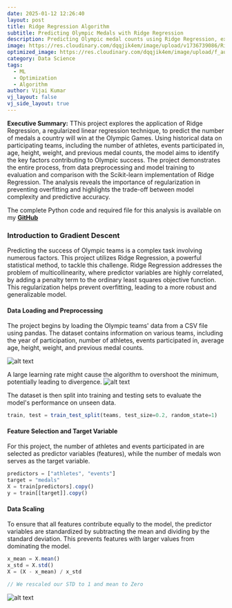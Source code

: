```yaml
---
date: 2025-01-12 12:26:40
layout: post
title: Ridge Regression Algorithm
subtitle: Predicting Olympic Medals with Ridge Regression
description: Predicting Olympic medal counts using Ridge Regression, exploring data analysis and regularization techniques.
image: https://res.cloudinary.com/dqqjik4em/image/upload/v1736739086/Ridge-Regression.png
optimized_image: https://res.cloudinary.com/dqqjik4em/image/upload/f_auto,q_auto/Ridge-Regression
category: Data Science
tags:
  - ML
  - Optimization
  - Algorithm
author: Vijai Kumar
vj_layout: false
vj_side_layout: true
---
```


**Executive Summary:** TThis project explores the application of Ridge Regression, a regularized linear regression technique, to predict the number of medals a country will win at the Olympic Games. Using historical data on participating teams, including the number of athletes, events participated in, age, height, weight, and previous medal counts, the model aims to identify the key factors contributing to Olympic success. The project demonstrates the entire process, from data preprocessing and model training to evaluation and comparison with the Scikit-learn implementation of Ridge Regression. The analysis reveals the importance of regularization in preventing overfitting and highlights the trade-off between model complexity and predictive accuracy.

The complete Python code and required file for this analysis is available on my <b><a href="https://github.com/VijaikumarSVK/Ridge-Regression">GitHub</a></b>

### Introduction to Gradient Descent
Predicting the success of Olympic teams is a complex task involving numerous factors. This project utilizes Ridge Regression, a powerful statistical method, to tackle this challenge. Ridge Regression addresses the problem of multicollinearity, where predictor variables are highly correlated, by adding a penalty term to the ordinary least squares objective function. This regularization helps prevent overfitting, leading to a more robust and generalizable model.

#### Data Loading and Preprocessing
The project begins by loading the Olympic teams' data from a CSV file using pandas. The dataset contains information on various teams, including the year of participation, number of athletes, events participated in, average age, height, weight, and previous medal counts.

![alt text](https://res.cloudinary.com/dqqjik4em/image/upload/v1736739873/olympic_data.png)

A large learning rate might cause the algorithm to overshoot the minimum, potentially leading to divergence.
![alt text](https://res.cloudinary.com/dqqjik4em/image/upload/v1735957739/larger_gradient_value.png)

The dataset is then split into training and testing sets to evaluate the model's performance on unseen data.

```js
train, test = train_test_split(teams, test_size=0.2, random_state=1)
```

#### Feature Selection and Target Variable
For this project, the number of athletes and events participated in are selected as predictor variables (features), while the number of medals won serves as the target variable.

```js
predictors = ["athletes", "events"]
target = "medals"
X = train[predictors].copy()
y = train[[target]].copy()
```
#### Data Scaling
To ensure that all features contribute equally to the model, the predictor variables are standardized by subtracting the mean and dividing by the standard deviation. This prevents features with larger values from dominating the model.
```js
x_mean = X.mean()
x_std = X.std()
X = (X - x_mean) / x_std

// We rescaled our STD to 1 and mean to Zero
```
![alt text](https://res.cloudinary.com/dqqjik4em/image/upload/v1736740203/Ridge_scaled_data.png)

<!--
### Implementation: Simple Linear Regression
The project demonstrates Gradient Descent with a simple linear regression example using NumPy. First, we generate synthetic data for the linear regression.


```js
import numpy as np
import matplotlib.pyplot as plt

// creating simple linear regression using numpy
m = 100
X = 2*np.random.rand(m,1) // creating columns vector
y = 4 + 3*X+np.random.randn(m,1) // creating column vector

from sklearn.preprocessing import add_dummy_feature
X_b = add_dummy_feature(X) #adding X0 = 1 to each instance
theta_best = np.linalg.inv(X_b.T @ X_b) @ X_b.T@ y // @ symbol is doing matrix multiplication

X_new = np.array([[0],[2]])
X_new_b = add_dummy_feature(X_new)
y_predict = X_new_b @ theta_best
y_predict
// Output
// array([[4.21509616],
//        [9.75532293]])
#plotting Linear Regression chart
plt.figure(figsize = (6,4))
plt.plot(X_new, y_predict, 'r-', label = 'Predictions')
plt.plot(X, y, 'b.')
plt.xlabel("$x_1$")
plt.ylabel("$y$", rotation = 0)
plt.axis([0,2,0,15])
plt.legend(loc = 'upper left')
plt.show()
```
![alt text](https://res.cloudinary.com/dqqjik4em/image/upload/v1735957857/linear_model_predictions_plot.png)

### Types of Gradient Descent
The project explores three main variations of Gradient Descent.
#### Batch Gradient Descent
Batch Gradient Descent calculates the gradient using the entire training set in each iteration. This makes it precise but computationally expensive for large datasets


```js
// Implementing Batch Gradient Descent
eta = 0.1 #learning rate
n_epochs = 1000
m = len(X_b) # number of instances

np.random.seed(42)
theta = np.random.randn(2,1)

for epoch in range(n_epochs):
    gradients = 2/m*X_b.T @ (X_b @ theta - y)
    theta = theta - eta *gradients
print(theta)
// array([[4.21509616],
//        [2.77011339]])
```

The impact of different learning rates on Batch Gradient Descent is visualized.

```js
// function to plot gradient descent with different learning rates
import matplotlib as mpl

def plot_gradient_descent(theta, eta):
    m = len(X_b)
    plt.plot(X,y, "b.")
    n_epochs = 1000
    n_shown = 20
    theta_path = []
    for epoch in range(n_epochs):
        if epoch < n_shown:
            y_predict = X_new_b @ theta
            color = mpl.colors.rgb2hex(plt.cm.OrRd(epoch /  n_shown + 0.15))
            plt.plot(X_new, y_predict, linestyle = 'solid', color= color)
        gradients = 2/m *  X_b.T @ (X_b @ theta - y)
        theta= theta -eta * gradients
        theta_path.append(theta)
    plt.xlabel("$x_1$")
    plt.axis([0, 2, 0, 15])
    plt.grid()
    plt.title(fr"$\eta = {eta}$")
    return theta_path
```

```js
// calling the function with different eta values and plotting
np.random.seed(42)
theta = np.random.randn(2,1)

plt.figure(figsize = (10,4))
plt.subplot(131)
plot_gradient_descent(theta, eta = 0.02)
plt.ylabel("$y$", rotation=0)
plt.subplot(132)
theta_path_bgd = plot_gradient_descent(theta, eta=0.1)
plt.gca().axes.yaxis.set_ticklabels([])
plt.subplot(133)
plt.gca().axes.yaxis.set_ticklabels([])
plot_gradient_descent(theta, eta=0.5)
plt.show()
```
![alt text](https://res.cloudinary.com/dqqjik4em/image/upload/v1735959258/gradient_descent_plot.png)

#### Stochastic Gradient Descent
Stochastic Gradient Descent (SGD) updates the parameters based on the gradient calculated from a single, randomly selected instance in the training dataset. While computationally efficient, its convergence is more erratic due to its stochastic nature.

```js
theta_path_sgd = []
n_epochs = 50
t0, t1 = 5,50  // learning schedule hyper parameters

def learning_schedule(t):
    return t0/(t + t1)

np.random.seed(42)
theta = np.random.randn(2,1)
n_shown = 20
plt.figure(figsize = (6,4))

for epoch in range(n_epochs):
    for iteration in range(m):

        if epoch == 0 and iteration < n_shown:
            y_predict = X_new_b @ theta
            color = mpl.colors.rgb2hex(plt.cm.OrRd(iteration / n_shown + 0.15))
            plt.plot(X_new, y_predict, color=color)

        random_index = np.random.randint(m)
        xi = X_b[random_index : random_index +1]
        yi = y[random_index : random_index + 1]
        gradients = 2 * xi.T @ (xi @ theta - yi ) // for SGC do not divide by m
        eta = learning_schedule(epoch * m + iteration)
        theta = theta - eta *gradients
        theta_path_sgd.append(theta)

plt.plot(X, y, "b.")
plt.xlabel("$x_1$")
plt.ylabel("$y$", rotation=0)
plt.axis([0, 2, 0, 15])
plt.grid()
save_fig("sgd_plot")
plt.show()
```
![alt text](https://res.cloudinary.com/dqqjik4em/image/upload/v1735959824/sgd_plot.png)

#### Mini-Batch Gradient Descent
Mini-Batch Gradient Descent strikes a balance between Batch GD and SGD. It calculates the gradient using a small, randomly selected subset (mini-batch) of the training set. This approach leverages the efficiency of matrix operations, particularly beneficial when using GPUs.

```js
from math import ceil
n_epochs = 50
minibatch_size = 20
n_batches_per_epoch = ceil(m/ minibatch_size)
np.random.seed(42)
theta = np.random.randn(2,1)
t0, t1 = 200, 1000 // learning schecule hyperparameters

def learning_schedule(t):
    return t0/(t+t1)

theta_path_mgd = []

for epoch in range(n_epochs):
    shuffled_indices = np.random.permutation(m)
    X_b_shuffled = X_b[shuffled_indices]
    y_shuffled = y[shuffled_indices]

    for iteration in range(0, n_batches_per_epoch):
        idx = iteration * minibatch_size
        xi = X_b_shuffled[idx:idx + minibatch_size]
        yi = y_shuffled[idx:idx+minibatch_size]

        gradients = 2 / minibatch_size * xi.T@(xi@theta - yi)
        eta = learning_schedule(iteration)
        theta = theta - eta * gradients
        theta_path_mgd.append(theta)

theta_path_bgd = np.array(theta_path_bgd)
theta_path_sgd = np.array(theta_path_sgd)
theta_path_mgd = np.array(theta_path_mgd)

plt.figure(figsize=(7, 4))
plt.plot(theta_path_sgd[:, 0], theta_path_sgd[:, 1], "r-s", linewidth=1,label="Stochastic")
plt.plot(theta_path_mgd[:, 0], theta_path_mgd[:, 1], "g-+", linewidth=2,label="Mini-batch")
plt.plot(theta_path_bgd[:, 0], theta_path_bgd[:, 1], "b-o", linewidth=3,label="Batch")
plt.legend(loc="upper left")
plt.xlabel(r"$\theta_0$")
plt.ylabel(r"$\theta_1$   ", rotation=0)
plt.axis([2.6, 4.6, 2.3, 3.4])
plt.grid()
plt.show()
```
![alt text](https://res.cloudinary.com/dqqjik4em/image/upload/v1735959830/gradient_descent_paths_plot.png)

### Conclusion
This project provides a comprehensive overview of the Gradient Descent algorithm and its variants. It highlights the importance of the learning rate and the trade-offs between computational cost and convergence behavior for each type of Gradient Descent. The implementation using NumPy demonstrates the core concepts and facilitates understanding of these optimization techniques crucial for machine learning. -->

